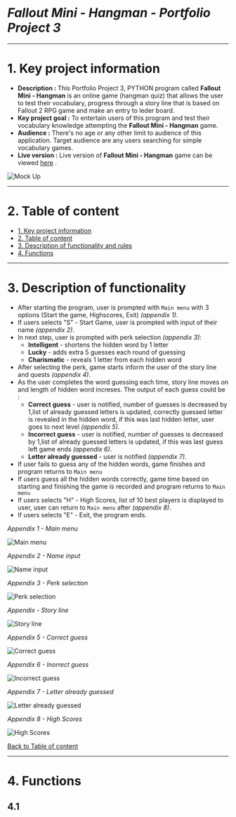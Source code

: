 # ***Fallout Mini - Hangman - Portfolio Project 3***
---
# **1. Key project information**

- **Description :** This Portfolio Project 3, PYTHON program called **Fallout Mini - Hangman** is an online game (hangman quiz) that allows the user to test their vocabulary, progress through a story line that is based on Fallout 2 RPG game and make an entry to leder board.
- **Key project goal :** To entertain users of this program and test their vocabulary knowledge attempting the **Fallout Mini - Hangman** game.
- **Audience :** There's no age or any other limit to audience of this application. Target audience are any users searching for simple vocabulary games.
- **Live version :** Live version of **Fallout Mini - Hangman** game can be viewed [here](https://fallout-hangman-b9afc22725df.herokuapp.com/) .

![Mock Up](/docs/game.gif)

---

# **2. Table of content**

- [1. Key project information](https://github.com/tomik-z-cech/PP3-Fallout-Hangman#1-key-project-information)
- [2. Table of content](https://github.com/tomik-z-cech/PP3-Fallout-Hangman#2-table-of-content)
- [3. Description of functionality and rules](https://github.com/tomik-z-cech/PP3-Fallout-Hangman#3-description-of-functionality)
- [4. Functions](https://github.com/tomik-z-cech/PP3-Fallout-Hangman#4-functions)

---

# **3. Description of functionality**

- After starting the program, user is prompted with `Main menu` with 3 options (Start the game, Highscores, Exit) *(appendix 1)*.
- If users selects "S" - Start Game, user is prompted with input of their name *(appendix 2)*.
- In next step, user is prompted with perk selection *(appendix 3)*:
  - **Intelligent** - shortens the hidden word by 1 letter
  - **Lucky** - adds extra 5 guesses each round of guessing
  - **Charismatic** - reveals 1 letter from each hidden word
- After selecting the perk, game starts inform the user of the story line and quests *(appendix 4)*.
- As the user completes the word guessing each time, story line moves on and length of hidden word increses. The output of each guess could be :
  - **Correct guess** - user is notified, number of guesses is decreased by 1,list of already guessed letters is updated, correctly guessed letter is revealed in the hidden word, if this was last hidden letter, user goes to next level *(appendix 5)*.
  - **Incorrect guess** - user is notified, number of guesses is decreased by 1,list of already guessed letters is updated, if this was last guess left game ends *(appendix 6)*.
  - **Letter already guessed** - user is notified *(appendix 7)*.
- If user fails to guess any of the hidden words, game finishes and program returns to `Main menu`
- If users guess all the hidden words correctly, game time based on starting and finishing the game is recorded and program returns to `Main menu`
- If users selects "H" - High Scores, list of 10 best players is displayed to user, user can return to `Main menu` after *(appendix 8)*.
- If users selects "E" - Exit, the program ends.

*Appendix 1 - Main menu*

![Main menu](/docs/main_menu.png)

*Appendix 2 - Name input*

![Name input](/docs/name_input.png)

*Appendix 3 - Perk selection*

![Perk selection](/docs/perk_selection.png)

*Appendix  - Story line*

![Story line](/docs/storyline.png)

*Appendix 5 - Correct guess*

![Correct guess](/docs/correct_letter.png)

*Appendix 6 - Inorrect guess*

![Incorrect guess](/docs/incorrect_letter.png)

*Appendix 7 - Letter already guessed*

![Letter already guessed](/docs/already_guessed.png)

*Appendix 8 - High Scores*

![High Scores](/docs/highscores.png)

[Back to Table of content](https://github.com/tomik-z-cech/PP3-Fallout-Hangman#2-table-of-content)

---

# **4. Functions**

## **4.1**